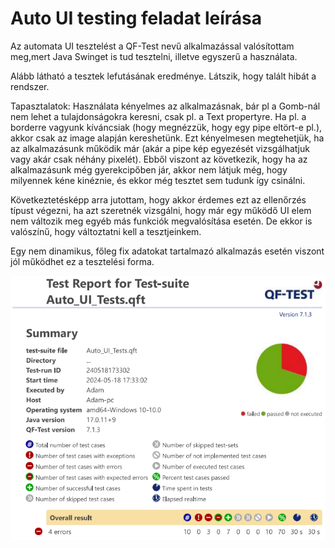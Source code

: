 # Auto UI testing feladat leírása

Az automata UI tesztelést a QF-Test nevű alkalmazással valósítottam meg,mert Java Swinget is tud tesztelni, illetve egyszerű a használata. 

Alább látható a tesztek lefutásának eredménye. Látszik, hogy talált hibát a rendszer.

Tapasztalatok: Használata kényelmes az alkalmazásnak, bár pl a Gomb-nál nem lehet a tulajdonságokra keresni, csak pl. a Text propertyre. Ha pl. a borderre vagyunk kíváncsiak (hogy megnézzük, hogy egy pipe eltört-e pl.), akkor csak az image alapján kereshetünk. Ezt kényelmesen megtehetjük, ha az alkalmazásunk működik már (akár a pipe kép egyezését vizsgálhatjuk vagy akár csak néhány pixelét). Ebből viszont az következik, hogy ha az alkalmazásunk még gyerekcipőben jár, akkor nem látjuk még, hogy milyennek kéne kinéznie, és ekkor még tesztet sem tudunk így csinálni.

Következtetésképp arra jutottam, hogy akkor érdemes ezt az ellenőrzés típust végezni, ha azt szeretnék vizsgálni, hogy már egy működő UI elem nem változik meg egyéb más funkciók megvalósítása esetén. De ekkor is valószínű, hogy változtatni kell a tesztjeinkem.

Egy nem dinamikus, főleg fix adatokat tartalmazó alkalmazás esetén viszont jól működhet ez a tesztelési forma.

![alt text](image.png)
